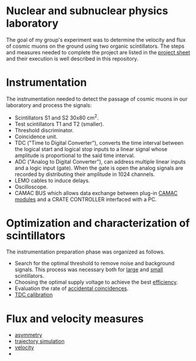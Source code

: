 # Nuclear and subnuclear physics laboratory

The goal of my group's experiment was to determine the velocity and flux of cosmic muons on the ground using two organic scintillators. 
The steps and measures needed to complete the project are listed in the [project sheet](/muons_factsheet.pdf) and their execution is well described in this repository.

# Instrumentation
The instrumentation needed to detect the passage of cosmic muons in our laboratory and process the signals:
- Scintillators S1 and S2 30x80 cm<sup>2</sup>.
- Test scintillators T1 and T2 (smaller).
- Threshold discriminator.
- Coincidence unit.
- TDC ("Time to Digital Converter"), converts the time interval between the logical start and logical stop inputs to a linear signal whose amplitude is proportional to the said time interval.
- ADC ("Analog to Digital Converter"), can address multiple linear inputs and a logic input (gate). When the gate is open the analog signals are recorded by distributing their amplitude in 1024 channels.
- LEMO cables to induce delays.
- Oscilloscope.
- CAMAC BUS which allows data exchange between plug-in [CAMAC modules](/CAMAC_modules) and a CRATE CONTROLLER interfaced with a PC.

# Optimization and characterization of scintillators
The instrumentation preparation phase was organized as follows.
- Search for the optimal threshold to remove noise and background signals. This process was necessary both for [large](/Threshold_big_scintillators) and [small](/Threshold_small_scintillators) scintillators.
- Choosing the optimal supply voltage to achieve the best [efficiency](/Efficiency).
- Evaluation the rate of [accidental coincidences](/Accidental_coincidences).
- [TDC calibration](/TDC_calibration)

# Flux and velocity measures
- [asymmetry](/Est_Ovest_asymmetry)
- [trajectory simulation](/Trajectory_simulation)
- [velocity](/Muons_velocity)
- 
